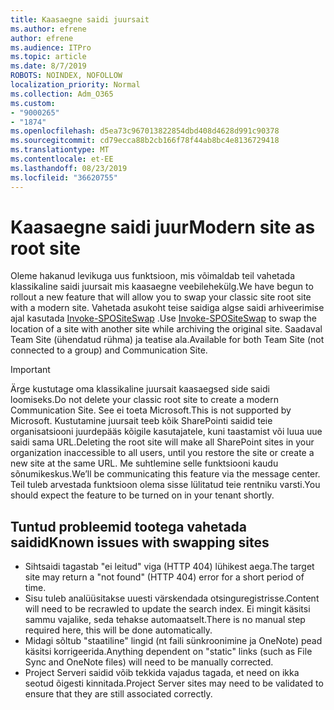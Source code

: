 ```yaml
---
title: Kaasaegne saidi juursait
ms.author: efrene
author: efrene
ms.audience: ITPro
ms.topic: article
ms.date: 8/7/2019
ROBOTS: NOINDEX, NOFOLLOW
localization_priority: Normal
ms.collection: Adm_O365
ms.custom:
- "9000265"
- "1874"
ms.openlocfilehash: d5ea73c967013822854dbd408d4628d991c90378
ms.sourcegitcommit: cd79ecca88b2cb166f78f44ab8bc4e8136729418
ms.translationtype: MT
ms.contentlocale: et-EE
ms.lasthandoff: 08/23/2019
ms.locfileid: "36620755"
---
```

# <a name="modern-site-as-root-site"></a><span data-ttu-id="98437-102">Kaasaegne saidi juur</span><span class="sxs-lookup"><span data-stu-id="98437-102">Modern site as root site</span></span>

<span data-ttu-id="98437-103">Oleme hakanud levikuga uus funktsioon, mis võimaldab teil vahetada klassikaline saidi juursait mis kaasaegne veebilehekülg.</span><span class="sxs-lookup"><span data-stu-id="98437-103">We have begun to rollout a new feature that will allow you to swap your classic site root site with a modern site.</span></span> <span data-ttu-id="98437-104">Vahetada asukoht teise saidiga algse saidi arhiveerimise ajal kasutada [Invoke-SPOSiteSwap](https://docs.microsoft.com/powershell/module/sharepoint-online/invoke-spositeswap?view=sharepoint-ps) .</span><span class="sxs-lookup"><span data-stu-id="98437-104">Use [Invoke-SPOSiteSwap](https://docs.microsoft.com/powershell/module/sharepoint-online/invoke-spositeswap?view=sharepoint-ps) to swap the location of a site with another site while archiving the original site.</span></span> <span data-ttu-id="98437-105">Saadaval Team Site (ühendatud rühma) ja teatise ala.</span><span class="sxs-lookup"><span data-stu-id="98437-105">Available for both Team Site (not connected to a group) and Communication Site.</span></span> 

>[!Important]
> <span data-ttu-id="98437-106">Ärge kustutage oma klassikaline juursait kaasaegsed side saidi loomiseks.</span><span class="sxs-lookup"><span data-stu-id="98437-106">Do not delete your classic root site to create a modern Communication Site.</span></span> <span data-ttu-id="98437-107">See ei toeta Microsoft.</span><span class="sxs-lookup"><span data-stu-id="98437-107">This is not supported by Microsoft.</span></span> <span data-ttu-id="98437-108">Kustutamine juursait teeb kõik SharePointi saidid teie organisatsiooni juurdepääs kõigile kasutajatele, kuni taastamist või luua uue saidi sama URL.</span><span class="sxs-lookup"><span data-stu-id="98437-108">Deleting the root site will make all SharePoint sites in your organization inaccessible to all users, until you restore the site or create a new site at the same URL.</span></span> <span data-ttu-id="98437-109">Me suhtlemine selle funktsiooni kaudu sõnumikeskus.</span><span class="sxs-lookup"><span data-stu-id="98437-109">We’ll be communicating this feature via the message center.</span></span> <span data-ttu-id="98437-110">Teil tuleb arvestada funktsioon olema sisse lülitatud teie rentniku varsti.</span><span class="sxs-lookup"><span data-stu-id="98437-110">You should expect the feature to be turned on in your tenant shortly.</span></span>

## <a name="known-issues-with-swapping-sites"></a><span data-ttu-id="98437-111">Tuntud probleemid tootega vahetada saidid</span><span class="sxs-lookup"><span data-stu-id="98437-111">Known issues with swapping sites</span></span>
- <span data-ttu-id="98437-112">Sihtsaidi tagastab "ei leitud" viga (HTTP 404) lühikest aega.</span><span class="sxs-lookup"><span data-stu-id="98437-112">The target site may return a "not found" (HTTP 404) error for a short period of time.</span></span>
- <span data-ttu-id="98437-113">Sisu tuleb analüüsitakse uuesti värskendada otsinguregistrisse.</span><span class="sxs-lookup"><span data-stu-id="98437-113">Content will need to be recrawled to update the search index.</span></span> <span data-ttu-id="98437-114">Ei mingit käsitsi sammu vajalike, seda tehakse automaatselt.</span><span class="sxs-lookup"><span data-stu-id="98437-114">There is no manual step required here, this will be done automatically.</span></span>
- <span data-ttu-id="98437-115">Midagi sõltub "staatiline" lingid (nt faili sünkroonimine ja OneNote) pead käsitsi korrigeerida.</span><span class="sxs-lookup"><span data-stu-id="98437-115">Anything dependent on "static" links (such as File Sync and OneNote files) will need to be manually corrected.</span></span>
- <span data-ttu-id="98437-116">Project Serveri saidid võib tekkida vajadus tagada, et need on ikka seotud õigesti kinnitada.</span><span class="sxs-lookup"><span data-stu-id="98437-116">Project Server sites may need to be validated to ensure that they are still associated correctly.</span></span> 
